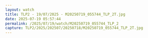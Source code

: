 ```yaml
---
layout: watch
title: TLP2 - 19/07/2025 - M20250719_055744_TLP_2T.jpg
date: 2025-07-19 05:57:44
permalink: /2025/07/19/watch/M20250719_055744_TLP_2
capture: TLP2/2025/202507/20250718/M20250719_055744_TLP_2T.jpg
---
```

